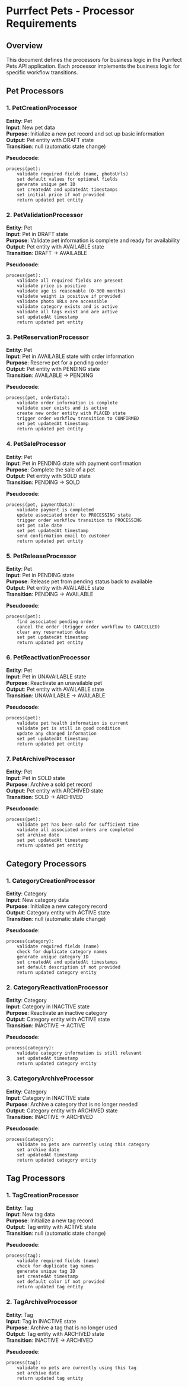 # Purrfect Pets - Processor Requirements

## Overview
This document defines the processors for business logic in the Purrfect Pets API application. Each processor implements the business logic for specific workflow transitions.

## Pet Processors

### 1. PetCreationProcessor
**Entity**: Pet  
**Input**: New pet data  
**Purpose**: Initialize a new pet record and set up basic information  
**Output**: Pet entity with DRAFT state  
**Transition**: null (automatic state change)

**Pseudocode**:
```
process(pet):
    validate required fields (name, photoUrls)
    set default values for optional fields
    generate unique pet ID
    set createdAt and updatedAt timestamps
    set initial price if not provided
    return updated pet entity
```

### 2. PetValidationProcessor
**Entity**: Pet  
**Input**: Pet in DRAFT state  
**Purpose**: Validate pet information is complete and ready for availability  
**Output**: Pet entity with AVAILABLE state  
**Transition**: DRAFT → AVAILABLE

**Pseudocode**:
```
process(pet):
    validate all required fields are present
    validate price is positive
    validate age is reasonable (0-300 months)
    validate weight is positive if provided
    validate photo URLs are accessible
    validate category exists and is active
    validate all tags exist and are active
    set updatedAt timestamp
    return updated pet entity
```

### 3. PetReservationProcessor
**Entity**: Pet  
**Input**: Pet in AVAILABLE state with order information  
**Purpose**: Reserve pet for a pending order  
**Output**: Pet entity with PENDING state  
**Transition**: AVAILABLE → PENDING

**Pseudocode**:
```
process(pet, orderData):
    validate order information is complete
    validate user exists and is active
    create new order entity with PLACED state
    trigger order workflow transition to CONFIRMED
    set pet updatedAt timestamp
    return updated pet entity
```

### 4. PetSaleProcessor
**Entity**: Pet  
**Input**: Pet in PENDING state with payment confirmation  
**Purpose**: Complete the sale of a pet  
**Output**: Pet entity with SOLD state  
**Transition**: PENDING → SOLD

**Pseudocode**:
```
process(pet, paymentData):
    validate payment is completed
    update associated order to PROCESSING state
    trigger order workflow transition to PROCESSING
    set pet sale date
    set pet updatedAt timestamp
    send confirmation email to customer
    return updated pet entity
```

### 5. PetReleaseProcessor
**Entity**: Pet  
**Input**: Pet in PENDING state  
**Purpose**: Release pet from pending status back to available  
**Output**: Pet entity with AVAILABLE state  
**Transition**: PENDING → AVAILABLE

**Pseudocode**:
```
process(pet):
    find associated pending order
    cancel the order (trigger order workflow to CANCELLED)
    clear any reservation data
    set pet updatedAt timestamp
    return updated pet entity
```

### 6. PetReactivationProcessor
**Entity**: Pet  
**Input**: Pet in UNAVAILABLE state  
**Purpose**: Reactivate an unavailable pet  
**Output**: Pet entity with AVAILABLE state  
**Transition**: UNAVAILABLE → AVAILABLE

**Pseudocode**:
```
process(pet):
    validate pet health information is current
    validate pet is still in good condition
    update any changed information
    set pet updatedAt timestamp
    return updated pet entity
```

### 7. PetArchiveProcessor
**Entity**: Pet  
**Input**: Pet in SOLD state  
**Purpose**: Archive a sold pet record  
**Output**: Pet entity with ARCHIVED state  
**Transition**: SOLD → ARCHIVED

**Pseudocode**:
```
process(pet):
    validate pet has been sold for sufficient time
    validate all associated orders are completed
    set archive date
    set pet updatedAt timestamp
    return updated pet entity
```

## Category Processors

### 1. CategoryCreationProcessor
**Entity**: Category  
**Input**: New category data  
**Purpose**: Initialize a new category record  
**Output**: Category entity with ACTIVE state  
**Transition**: null (automatic state change)

**Pseudocode**:
```
process(category):
    validate required fields (name)
    check for duplicate category names
    generate unique category ID
    set createdAt and updatedAt timestamps
    set default description if not provided
    return updated category entity
```

### 2. CategoryReactivationProcessor
**Entity**: Category  
**Input**: Category in INACTIVE state  
**Purpose**: Reactivate an inactive category  
**Output**: Category entity with ACTIVE state  
**Transition**: INACTIVE → ACTIVE

**Pseudocode**:
```
process(category):
    validate category information is still relevant
    set updatedAt timestamp
    return updated category entity
```

### 3. CategoryArchiveProcessor
**Entity**: Category  
**Input**: Category in INACTIVE state  
**Purpose**: Archive a category that is no longer needed  
**Output**: Category entity with ARCHIVED state  
**Transition**: INACTIVE → ARCHIVED

**Pseudocode**:
```
process(category):
    validate no pets are currently using this category
    set archive date
    set updatedAt timestamp
    return updated category entity
```

## Tag Processors

### 1. TagCreationProcessor
**Entity**: Tag  
**Input**: New tag data  
**Purpose**: Initialize a new tag record  
**Output**: Tag entity with ACTIVE state  
**Transition**: null (automatic state change)

**Pseudocode**:
```
process(tag):
    validate required fields (name)
    check for duplicate tag names
    generate unique tag ID
    set createdAt timestamp
    set default color if not provided
    return updated tag entity
```

### 2. TagArchiveProcessor
**Entity**: Tag  
**Input**: Tag in INACTIVE state  
**Purpose**: Archive a tag that is no longer used  
**Output**: Tag entity with ARCHIVED state  
**Transition**: INACTIVE → ARCHIVED

**Pseudocode**:
```
process(tag):
    validate no pets are currently using this tag
    set archive date
    return updated tag entity
```
